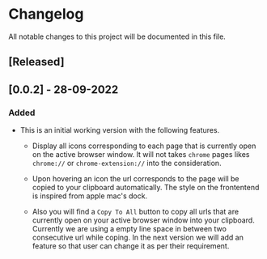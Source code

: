 # Changelog
All notable changes to this project will be documented in this file.


## [Released]

## [0.0.2] - 28-09-2022

### Added
- This is an initial working version with the following features.

    - Display all icons corresponding to each page that is currently open on the active browser window. It will not takes `chrome` pages likes `chrome://` or `chrome-extension://` into the consideration.

    - Upon hovering an icon the url corresponds to the page will be copied to your clipboard automatically. The style on the frontentend is inspired from apple mac's dock. 

    - Also you will find a `Copy To All` button to copy all urls that are currently open on your active browser window  into your clipboard. Currently we are using a empty line space in between two consecutive url while coping. In the next version we will add an feature so that user can change it as per their requirement. 



